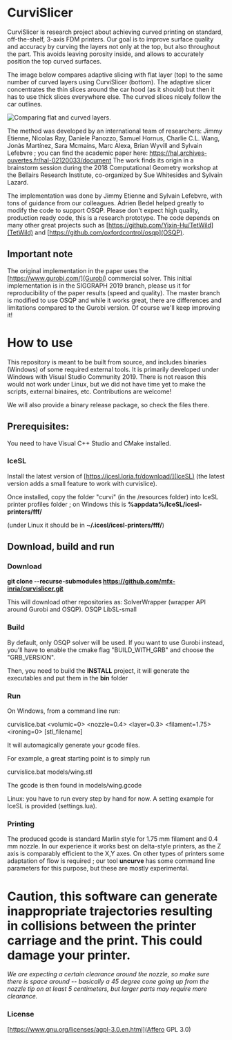 # CurviSlicer

CurviSlicer is research project about achieving curved printing on standard, off-the-shelf, 3-axis FDM printers. 
Our goal is to improve surface quality and accuracy by curving the layers not only at the top, but also throughout the part. This avoids leaving porosity inside, and allows to accurately position the top curved surfaces. 

The image below compares adaptive slicing with flat layer (top) to the same number of curved layers using CurviSlicer (bottom). The adaptive slicer concentrates the thin slices around the car hood (as it should) but then it has to use thick slices everywhere else. The curved slices nicely follow the car outlines.

![](https://github.com/mfx-inria/curvislicer/blob/master/resources/car.png "Comparing flat and curved layers.")

The method was developed by an international team of researchers: Jimmy Etienne, Nicolas Ray, Daniele Panozzo, Samuel Hornus, Charlie C.L. Wang, Jonàs Martínez, Sara Mcmains, Marc Alexa, Brian Wyvill and Sylvain Lefebvre ; you can find the academic paper here: https://hal.archives-ouvertes.fr/hal-02120033/document
The work finds its origin in a brainstorm session during the 2018 Computational Geometry workshop at the Bellairs Research Institute, co-organized by Sue Whitesides and Sylvain Lazard.

The implementation was done by Jimmy Etienne and Sylvain Lefebvre, with tons of guidance from our colleagues. Adrien Bedel helped greatly to modify the code to support OSQP.
Please don't expect high quality, production ready code, this is a research prototype. The code depends on many other great projects such as [https://github.com/Yixin-Hu/TetWild](TetWild) and [https://github.com/oxfordcontrol/osqp](OSQP).

## Important note

The original implementation in the paper uses the [https://www.gurobi.com/](Gurobi) commercial solver. This initial implementation is in the SIGGRAPH 2019 branch, please us it for reproducibility of the paper results (speed and quality). The master branch is modified to use OSQP and while it works great, there are differences and limitations compared to the Gurobi version. Of course we'll keep improving it!

# How to use

This repository is meant to be built from source, and includes binaries (Windows) of some required external tools. It is primarily developed under Windows with Visual Studio Community 2019. There is not reason this would not work under Linux, but we did not have time yet to make the scripts, external binaires, etc. Contributions are welcome!

We will also provide a binary release package, so check the files there.

## Prerequisites:

You need to have Visual C++ Studio and CMake installed.

### IceSL

Install the latest version of [https://icesl.loria.fr/download/](IceSL) (the latest version adds a small feature to work with curvislice).

Once installed, copy the folder "curvi" (in the /resources folder) into IceSL printer profiles folder ; on Windows this is **%appdata%/IceSL/icesl-printers/fff/**

(under Linux it should be in **~/.icesl/icesl-printers/fff/**)

## Download, build and run

### Download
**git clone --recurse-submodules https://github.com/mfx-inria/curvislicer.git**

This will download other repositories as:
	SolverWrapper (wrapper API around Gurobi and OSQP).
	OSQP
	LibSL-small

### Build

By default, only OSQP solver will be used. If you want to use Gurobi instead, you'll have to enable the cmake flag "BUILD_WITH_GRB" and choose the "GRB_VERSION".

Then, you need to build the **INSTALL** project, it will generate the executables and put them in the **bin** folder

### Run

On Windows, from a command line run:

curvislice.bat <volumic=0> <nozzle=0.4> <layer=0.3> <filament=1.75> <ironing=0> [stl_filename]

It will automagically generate your gcode files.

For example, a great starting point is to simply run

curvislice.bat models/wing.stl

The gcode is then found in models/wing.gcode

Linux: you have to run every step by hand for now. A setting example for IceSL is provided (settings.lua).

### Printing

The produced gcode is standard Marlin style for 1.75 mm filament and 0.4 mm nozzle. In our experience it works best on delta-style printers, as the Z axis is comparably efficient to the X,Y axes. On other types of printers some adaptation of flow is required ; our tool **uncurve** has some command line parameters for this purpose, but these are mostly experimental.

# Caution, this software can generate inappropriate trajectories resulting in collisions between the printer carriage and the print. This could damage your printer.

*We are expecting a certain clearance around the nozzle, so make sure there is space around -- basically a 45 degree cone going up from the nozzle tip on at least 5 centimeters, but larger parts may require more clearance.*


### License

[https://www.gnu.org/licenses/agpl-3.0.en.html](Affero GPL 3.0)
